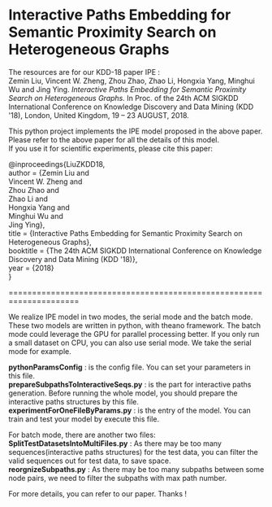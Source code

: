 # Interactive Paths Embedding for Semantic Proximity Search on Heterogeneous Graphs
The resources are for our KDD-18 paper IPE : <br>
Zemin Liu, Vincent W. Zheng, Zhou Zhao, Zhao Li, Hongxia Yang, Minghui Wu and Jing Ying. *Interactive Paths Embedding for Semantic Proximity Search on Heterogeneous Graphs.* In Proc. of the 24th ACM SIGKDD International Conference on Knowledge Discovery and Data Mining (KDD '18), London, United Kingdom, 19 – 23 AUGUST, 2018.

This python project implements the IPE model proposed in the above paper. <br>
Please refer to the above paper for all the details of this model. <br>
If you use it for scientific experiments, please cite this paper:

@inproceedings{LiuZKDD18, <br>
author = {Zemin Liu and <br>
Vincent W. Zheng and <br>
Zhou Zhao and <br>
Zhao Li and <br>
Hongxia Yang and <br>
Minghui Wu and <br>
Jing Ying}, <br>
title = {Interactive Paths Embedding for Semantic Proximity Search on Heterogeneous Graphs}, <br>
booktitle = {The 24th ACM SIGKDD International Conference on Knowledge Discovery and Data Mining (KDD '18)}, <br>
year = {2018} <br>
} 

=====================================================================

We realize IPE model in two modes, the serial mode and the batch mode. These two models are written in python, with theano framework. The batch mode could leverage the GPU for parallel processing better. If you only run a small dataset on CPU, you can also use serial mode. We take the serial mode for example.

**pythonParamsConfig** : is the config file. You can set your parameters in this file. <br>
**prepareSubpathsToInteractiveSeqs.py** : is the part for interactive paths generation. Before running the whole model, you should prepare the interactive paths structures by this file. <br>
**experimentForOneFileByParams.py** : is the entry of the model. You can train and test your model by execute this file.

For batch mode, there are another two files: <br>
**SplitTestDatasetsIntoMultiFiles.py** : As there may be too many sequences(interactive paths structures) for the test data, you can filter the valid sequences out for test data, to save space. <br>
**reorgnizeSubpaths.py** : As there may be too many subpaths between some node pairs, we need to filter the subpaths with max path number.

For more details, you can refer to our paper. Thanks !
